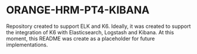 # ORANGE-HRM-PT4-KIBANA
Repository created to support ELK and K6. Ideally, it was created to support the integration of K6 with Elasticsearch, Logstash and Kibana. At this moment, this README was create as a placeholder for future implementations. 

